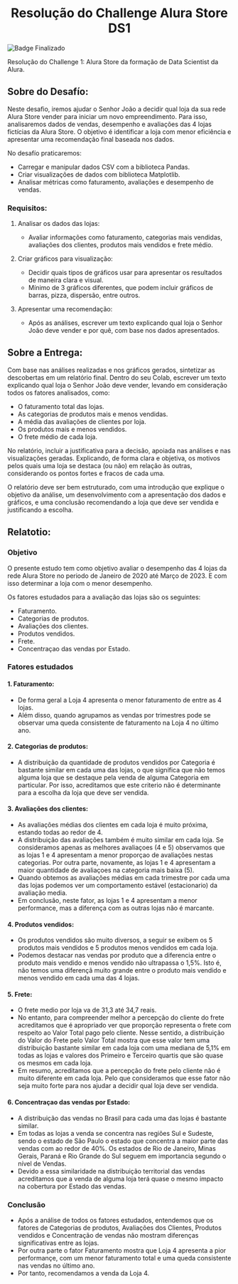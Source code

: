 <h1 align="center"> Resolução do Challenge Alura Store DS1 </h1>

![Badge Finalizado](http://img.shields.io/static/v1?label=STATUS&message=FINALIZADO&color=GREEN&style=for-the-badge)

Resolução do Challenge 1: Alura Store da formação de Data Scientist da Alura.

## Sobre do Desafío:
Neste desafio, iremos ajudar o Senhor João a decidir qual loja da sua rede Alura Store vender para iniciar um novo empreendimento. Para isso, analisaremos dados de vendas, desempenho e avaliações das 4 lojas fictícias da Alura Store. O objetivo é identificar a loja com menor eficiência e apresentar uma recomendação final baseada nos dados.

No desafío praticaremos:

- Carregar e manipular dados CSV com a biblioteca Pandas.
- Criar visualizações de dados com biblioteca Matplotlib.
- Analisar métricas como faturamento, avaliações e desempenho de vendas.

### Requisitos:

1. Analisar os dados das lojas:
    - Avaliar informações como faturamento, categorias mais vendidas, avaliações dos clientes, produtos mais vendidos e frete médio.

2. Criar gráficos para visualização:
    - Decidir quais tipos de gráficos usar para apresentar os resultados de maneira clara e visual.
    - Mínimo de 3 gráficos diferentes, que podem incluir gráficos de barras, pizza, dispersão, entre outros.

3. Apresentar uma recomendação:
    - Após as análises, escrever um texto explicando qual loja o Senhor João deve vender e por quê, com base nos dados apresentados.

## Sobre a Entrega:
Com base nas análises realizadas e nos gráficos gerados, sintetizar as descobertas em um relatório final. Dentro do seu Colab, escrever um texto explicando qual loja o Senhor João deve vender, levando em consideração todos os fatores analisados, como:

- O faturamento total das lojas.
- As categorias de produtos mais e menos vendidas.
- A média das avaliações de clientes por loja.
- Os produtos mais e menos vendidos.
- O frete médio de cada loja.

No relatório, incluir a justificativa para a decisão, apoiada nas análises e nas visualizações geradas. Explicando, de forma clara e objetiva, os motivos pelos quais uma loja se destaca (ou não) em relação às outras, considerando os pontos fortes e fracos de cada uma.

O relatório deve ser bem estruturado, com uma introdução que explique o objetivo da análise, um desenvolvimento com a apresentação dos dados e gráficos, e uma conclusão recomendando a loja que deve ser vendida e justificando a escolha.

## Relatotio:

### Objetivo
O presente estudo tem como objetivo avaliar o desempenho das 4 lojas da rede Alura Store no periodo de Janeiro de 2020 até Março de 2023. E com isso determinar a loja com o menor desempenho.

Os fatores estudados para a avaliação das lojas são os seguintes:

- Faturamento.
- Categorias de produtos.
- Avaliações dos clientes.
- Produtos vendidos.
- Frete.
- Concentraçao das vendas por Estado.

### Fatores estudados

#### 1. Faturamento:
  - De forma geral a Loja 4 apresenta o menor faturamento de entre as 4 lojas.
  - Além disso, quando agrupamos as vendas por trimestres pode se observar uma queda consistente de faturamento na Loja 4 no último ano.
  
#### 2. Categorias de produtos:
  - A distribuição da quantidade de produtos vendidos por Categoria é bastante similar em cada uma das lojas, o que significa que não temos alguma loja que se destaque pela venda de alguma Categoria em particular. Por isso, acreditamos que este criterio não é determinante para a escolha da loja que deve ser vendida.

#### 3. Avaliações dos clientes:
  - As avaliações médias dos clientes em cada loja é muito próxima, estando todas ao redor de 4.
  - A distribuição das avaliações também é muito similar em cada loja. Se consideramos apenas as melhores avaliaçoes (4 e 5) observamos que as lojas 1 e 4 apresentam a menor proporçao de avaliações nestas categorias. Por outra parte, novamente, as lojas 1 e 4 apresentam a maior quantidade de avaliaçoes na categoria mais baixa (5).
  - Quando obtemos as avaliações médias em cada trimestre por cada uma das lojas podemos ver um comportamento estável (estacionario) da avaliação media.
  - Em conclusão, neste fator, as lojas 1 e 4 apresentam a menor performance, mas a diferença com as outras lojas não é marcante.

#### 4. Produtos vendidos:
  - Os produtos vendidos são muito diversos, a seguir se exibem os 5 produtos mais vendidos e 5 produtos menos vendidos em cada loja.
  - Podemos destacar nas vendas por produto que a diferencia entre o produto mais vendido e menos vendido não ultrapassa o 1,5%. Isto é, não temos uma diferençã muito grande entre o produto mais vendido e menos vendido em cada uma das 4 lojas.

#### 5. Frete:
  - O frete medio por loja va de 31,3 até 34,7 reais.
  - No entanto, para compreender melhor a percepção do cliente do frete acreditamos que é apropriado ver que proporção representa o frete com respeito ao Valor Total pago pelo cliente. Nesse sentido, a distribuição do Valor do Frete pelo Valor Total mostra que esse valor tem uma distribuição bastante similar em cada loja com uma mediana de 5,1% em todas as lojas e valores dos Primeiro e Terceiro quartis que são quase os mesmos em cada loja.
  - Em resumo, acreditamos que a percepção do frete pelo cliente não é muito diferente em cada loja. Pelo que consideramos que esse fator não seja muito forte para nos ajudar a decidir qual loja deve ser vendida.

#### 6. Concentraçao das vendas por Estado:
  - A distribuição das vendas no Brasil para cada uma das lojas é bastante similar.
  - Em todas as lojas a venda se concentra nas regiões Sul e Sudeste, sendo o estado de São Paulo o estado que concentra a maior parte das vendas com ao redor de 40%. Os estados de Rio de Janeiro, Minas Gerais, Paraná e Rio Grande do Sul seguem em importancia segundo o nível de Vendas.
  - Devido a essa similaridade na distribuição territorial das vendas acreditamos que a venda de alguma loja terá quase o mesmo impacto na cobertura por Estado das vendas.

### Conclusão
  - Após a análise de todos os fatores estudados, entendemos que os fatores de Categorias de produtos, Avaliações dos Clientes, Produtos vendidos e Concentração de vendas não mostram diferenças significativas entre as lojas.
  - Por outra parte o fator Faturamento mostra que Loja 4 apresenta a pior performançe, com um menor faturamento total e uma queda consistente nas vendas no último ano.
  - Por tanto, recomendamos a venda da Loja 4.
